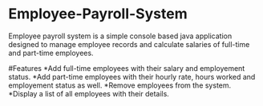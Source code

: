 # Employee-Payroll-System
Employee payroll system is a simple console based java application designed to manage employee records and calculate salaries of full-time and part-time employees.

#Features
*Add full-time employees with their salary and employement status.
*Add part-time employees with their hourly rate, hours worked and employement status as well.
*Remove employees from the system.
*Display a list of all employees with their details.
